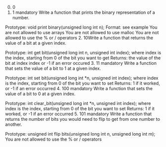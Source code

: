 0. 0
1. 1
mandatory
Write a function that prints the binary representation of a number.

Prototype: void print binary(unsigned long int n);
Format: see example
You are not allowed to use arrays
You are not allowed to use malloc
You are not allowed to use the % or / operators
2. 10Write a function that returns the value of a bit at a given index.

Prototype: int get bit(unsigned long int n, unsigned int index);
where index is the index, starting from 0 of the bit you want to get
Returns: the value of the bit at index index or -1 if an error occured
3. 11
mandatory
Write a function that sets the value of a bit to 1 at a given index.

Prototype: int set bit(unsigned long int *n, unsigned int index);
where index is the index, starting from 0 of the bit you want to set
Returns: 1 if it worked, or -1 if an error occurred
4. 100
mandatory
Write a function that sets the value of a bit to 0 at a given index.

Prototype: int clear_bit(unsigned long int *n, unsigned int index);
where index is the index, starting from 0 of the bit you want to set
Returns: 1 if it worked, or -1 if an error occurred
5. 101
mandatory
Write a function that returns the number of bits you would need to flip to get from one number to another.

Prototype: unsigned int flip bits(unsigned long int n, unsigned long int m);
You are not allowed to use the % or / operators
